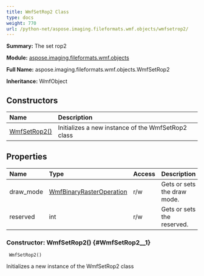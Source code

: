 ```yaml
---
title: WmfSetRop2 Class
type: docs
weight: 770
url: /python-net/aspose.imaging.fileformats.wmf.objects/wmfsetrop2/
---
```


**Summary:** The set rop2

**Module:** [aspose.imaging.fileformats.wmf.objects](/imaging/python-net/aspose.imaging.fileformats.wmf.objects/)

**Full Name:** aspose.imaging.fileformats.wmf.objects.WmfSetRop2

**Inheritance:** WmfObject

## **Constructors**
| **Name** | **Description** |
| :- | :- |
| [WmfSetRop2()](#WmfSetRop2__1) | Initializes a new instance of the WmfSetRop2 class |
## **Properties**
| **Name** | **Type** | **Access** | **Description** |
| :- | :- | :- | :- |
| draw_mode | [WmfBinaryRasterOperation](/imaging/python-net/aspose.imaging.fileformats.wmf.consts/wmfbinaryrasteroperation/) | r/w | Gets or sets the draw mode. |
| reserved | int | r/w | Gets or sets the reserved. |


### Constructor: WmfSetRop2() {#WmfSetRop2__1}


```
 WmfSetRop2() 
```

Initializes a new instance of the WmfSetRop2 class

